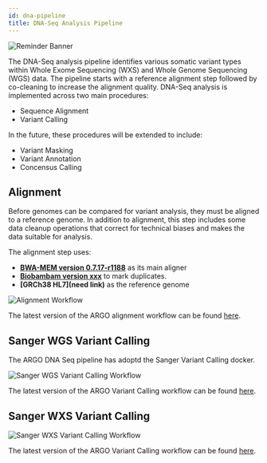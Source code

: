 ```yaml
---
id: dna-pipeline
title: DNA-Seq Analysis Pipeline
---
```

![Reminder Banner](/assets/submission/banner-reminder.svg)

The DNA-Seq analysis pipeline identifies various somatic variant types within Whole Exome Sequencing (WXS) and Whole Genome Sequencing (WGS) data. The pipeline starts with a reference alignment step followed by co-cleaning to increase the alignment quality. DNA-Seq analysis is implemented across two main procedures:

- Sequence Alignment
- Variant Calling

In the future, these procedures will be extended to include:

- Variant Masking
- Variant Annotation
- Concensus Calling

## Alignment

Before genomes can be compared for variant analysis, they must be aligned to a reference genome. In addition to alignment, this step includes some data cleanup operations that correct for technical biases and makes the data suitable for analysis.

The alignment step uses:

- **[BWA-MEM version 0.7.17-r1188](http://bio-bwa.sourceforge.net/)** as its main aligner
- **[Biobambam version xxx](https://www.sanger.ac.uk/science/tools/biobambam)** to mark duplicates.
- **[GRCh38 HL7](need link)** as the reference genome

![Alignment Workflow](/assets/analysis-workflows/ARGO-Alignment.png)

The latest version of the ARGO alignment workflow can be found [here](https://github.com/icgc-argo/dna-seq-processing-wfs/releases).

## Sanger WGS Variant Calling

The ARGO DNA Seq pipeline has adoptd the Sanger Variant Calling docker.

![Sanger WGS Variant Calling Workflow](/assets/analysis-workflows/ARGO-WGS-variant-calling.png)

The latest version of the ARGO Variant Calling workflow can be found [here](https://github.com/icgc-argo/dna-seq-processing-wfs/releases).

## Sanger WXS Variant Calling

![Sanger WXS Variant Calling Workflow](/assets/analysis-workflows/ARGO-WXS-variant-calling.png)

The latest version of the ARGO Variant Calling workflow can be found [here](https://github.com/icgc-argo/dna-seq-processing-wfs/releases).
